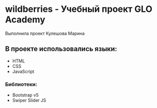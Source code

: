 # wildberries - Учебный проект GLO Academy
Выполнила проект Кулешова Марина
## В проекте использовались языки:
- HTML
- CSS
- JavaScript
### Библиотеки:
- Bootstrap v5
- Swiper Slider JS
